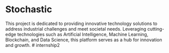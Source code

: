 # Stochastic
This project is dedicated to providing innovative technology solutions to address industrial challenges and meet societal needs. Leveraging cutting-edge technologies such as Artificial Intelligence, Machine Learning, Blockchain, and Data Science, this platform serves as a hub for innovation and growth.
#   i n t e r n s h i p 2  
 
